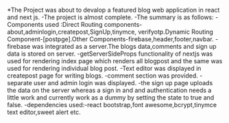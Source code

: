 *The Project was about to devalop a featured blog web application in react and next js.
-The project is almost complete.
-The summary is as follows:
-Components used :Direct Routing components-about,adminlogin,createpost,SignUp,tinymce,  verifyotp.Dynamic Routing Component-[postpge].Other Components-firebase,header,footer,navbar.
-firebase was integrated as a server.The blogs data,comments and sign up data is stored on server.
-getServerSideProps functionality of nextjs was used for rendering index page which renders all blogpost and the same was used for rendering individual blog post.
-Text editor was displayed in createpost page for writing blogs.
-comment section was provided.
-separate user and admin login was displayed.
-the sign up page uploads the data on the server whereas a sign in and and authentication needs a little work and currently work as a dummy by setting the state to true and false.
-dependencies used:-react bootstrap,font awesome,bcrypt,tinymce text editor,sweet alert etc.
